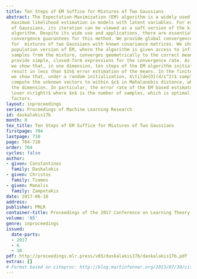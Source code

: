 ```yaml
---
title: Ten Steps of EM Suffice for Mixtures of Two Gaussians
abstract: The Expectation-Maximization (EM) algorithm is a widely used method for
  maximum likelihood estimation in models with latent variables. For estimating mixtures
  of Gaussians, its iteration can be viewed as a soft version of the k-means clustering
  algorithm. Despite its wide use and applications, there are essentially no known
  convergence guarantees for this method. We provide global convergence guarantees
  for  mixtures of two Gaussians with known covariance matrices. We show that the
  population version of EM, where the algorithm is given access to infinitely many
  samples from the mixture, converges geometrically to the correct mean vectors, and
  provide simple, closed-form expressions for the convergence rate. As a simple illustration,
  we show that, in one dimension, ten steps of the EM algorithm initialized at infinity
  result in less than $1%$ error estimation of the means. In the finite sample regime,
  we show that, under a random initialization, $\tilde{O}(d/ε^2)$ samples suffice to
  compute the unknown vectors to within $ε$ in Mahalanobis distance, where $d$ is
  the dimension. In particular, the error rate of the EM based estimator is $\tilde{O}\left(\sqrt{d}
  \over n\right)$ where $n$ is the number of samples, which is optimal up to logarithmic
  factors.
layout: inproceedings
series: Proceedings of Machine Learning Research
id: daskalakis17b
month: 0
tex_title: Ten Steps of EM Suffice for Mixtures of Two Gaussians
firstpage: 704
lastpage: 710
page: 704-710
order: 704
cycles: false
author:
- given: Constantinos
  family: Daskalakis
- given: Christos
  family: Tzamos
- given: Manolis
  family: Zampetakis
date: 2017-06-18
address: 
publisher: PMLR
container-title: Proceedings of the 2017 Conference on Learning Theory
volume: '65'
genre: inproceedings
issued:
  date-parts:
  - 2017
  - 6
  - 18
pdf: http://proceedings.mlr.press/v65/daskalakis17b/daskalakis17b.pdf
extras: []
# Format based on citeproc: http://blog.martinfenner.org/2013/07/30/citeproc-yaml-for-bibliographies/
---
```

